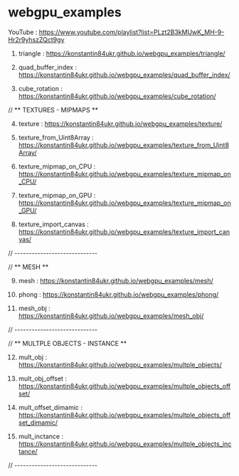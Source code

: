 # webgpu_examples

YouTube : https://www.youtube.com/playlist?list=PLzt2B3kMUwK_MH-9-Hr2r9yhszZQct9gy

1) triangle : https://konstantin84ukr.github.io/webgpu_examples/triangle/

2) quad_buffer_index : https://konstantin84ukr.github.io/webgpu_examples/quad_buffer_index/

3) cube_rotation : https://konstantin84ukr.github.io/webgpu_examples/cube_rotation/

// ** TEXTURES - MIPMAPS **

4) texture : https://konstantin84ukr.github.io/webgpu_examples/texture/

5) texture_from_Uint8Array : https://konstantin84ukr.github.io/webgpu_examples/texture_from_Uint8Array/

6) texture_mipmap_on_CPU : https://konstantin84ukr.github.io/webgpu_examples/texture_mipmap_on_CPU/

7) texture_mipmap_on_GPU : https://konstantin84ukr.github.io/webgpu_examples/texture_mipmap_on_GPU/

8) texture_import_canvas : https://konstantin84ukr.github.io/webgpu_examples/texture_import_canvas/

// -----------------------------

// ** MESH  **

9) mesh : https://konstantin84ukr.github.io/webgpu_examples/mesh/

10) phong : https://konstantin84ukr.github.io/webgpu_examples/phong/

11) mesh_obj : https://konstantin84ukr.github.io/webgpu_examples/mesh_obj/

// -----------------------------

// ** MULTPLE OBJECTS - INSTANCE **

12) mult_obj : https://konstantin84ukr.github.io/webgpu_examples/multple_objects/

13) mult_obj_offset : https://konstantin84ukr.github.io/webgpu_examples/multple_objects_offset/

14) mult_offset_dimamic : https://konstantin84ukr.github.io/webgpu_examples/multple_objects_offset_dimamic/

15) mult_inctance : https://konstantin84ukr.github.io/webgpu_examples/multple_objects_inctance/

// -----------------------------